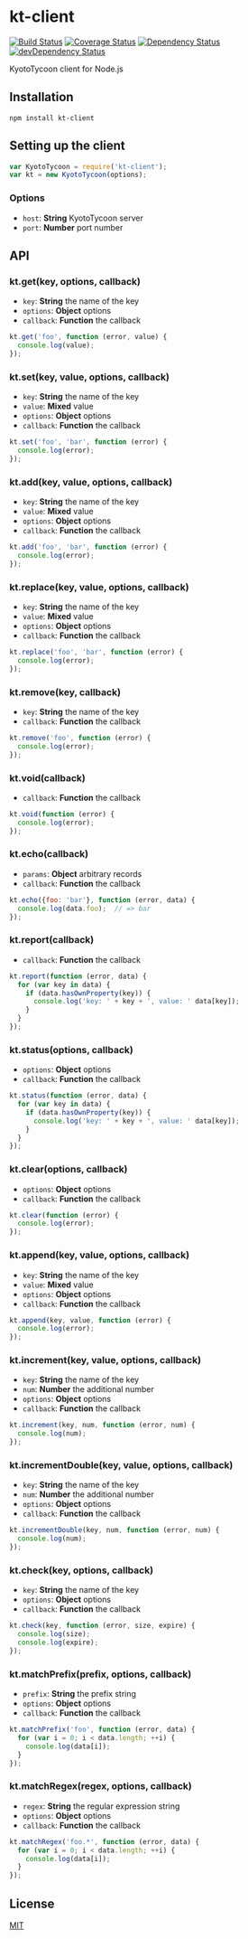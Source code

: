 # kt-client
[![Build Status](https://travis-ci.org/kamoqq/node-kt-client.svg?branch=master)](https://travis-ci.org/kamoqq/node-kt-client)
[![Coverage Status](https://coveralls.io/repos/kamoqq/node-kt-client/badge.svg?branch=master)](https://coveralls.io/r/kamoqq/node-kt-client?branch=master)
[![Dependency Status](https://david-dm.org/kamoqq/node-kt-client.svg)](https://david-dm.org/kamoqq/node-kt-client)
[![devDependency Status](https://david-dm.org/kamoqq/node-kt-client/dev-status.svg)](https://david-dm.org/kamoqq/node-kt-client#info=devDependencies)

KyotoTycoon client for Node.js

## Installation

```
npm install kt-client
```

## Setting up the client

```javascript
var KyotoTycoon = require('kt-client');
var kt = new KyotoTycoon(options);
```

### Options

* `host`: **String** KyotoTycoon server
* `port`: **Number** port number

## API

### kt.get(key, options, callback)

* `key`: **String** the name of the key
* `options`: **Object** options
* `callback`: **Function** the callback

```javascript
kt.get('foo', function (error, value) {
  console.log(value);
});
```

### kt.set(key, value, options, callback)

* `key`: **String** the name of the key
* `value`: **Mixed** value
* `options`: **Object** options
* `callback`: **Function** the callback

```javascript
kt.set('foo', 'bar', function (error) {
  console.log(error);
});
```

### kt.add(key, value, options, callback)

* `key`: **String** the name of the key
* `value`: **Mixed** value
* `options`: **Object** options
* `callback`: **Function** the callback

```javascript
kt.add('foo', 'bar', function (error) {
  console.log(error);
});
```

### kt.replace(key, value, options, callback)

* `key`: **String** the name of the key
* `value`: **Mixed** value
* `options`: **Object** options
* `callback`: **Function** the callback

```javascript
kt.replace('foo', 'bar', function (error) {
  console.log(error);
});
```

### kt.remove(key, callback)

* `key`: **String** the name of the key
* `callback`: **Function** the callback

```javascript
kt.remove('foo', function (error) {
  console.log(error);
});
```

### kt.void(callback)

* `callback`: **Function** the callback

```javascript
kt.void(function (error) {
  console.log(error);
});
```

### kt.echo(callback)

* `params`: **Object** arbitrary records
* `callback`: **Function** the callback

```javascript
kt.echo({foo: 'bar'}, function (error, data) {
  console.log(data.foo);  // => bar
});
```

### kt.report(callback)

* `callback`: **Function** the callback

```javascript
kt.report(function (error, data) {
  for (var key in data) {
    if (data.hasOwnProperty(key)) {
      console.log('key: ' + key + ', value: ' data[key]);      
    }
  }
});
```

### kt.status(options, callback)

* `options`: **Object** options
* `callback`: **Function** the callback

```javascript
kt.status(function (error, data) {
  for (var key in data) {
    if (data.hasOwnProperty(key)) {
      console.log('key: ' + key + ', value: ' data[key]);      
    }
  }
});
```

### kt.clear(options, callback)

* `options`: **Object** options
* `callback`: **Function** the callback

```javascript
kt.clear(function (error) {
  console.log(error);
});
```

### kt.append(key, value, options, callback)

* `key`: **String** the name of the key
* `value`: **Mixed** value
* `options`: **Object** options
* `callback`: **Function** the callback

```javascript
kt.append(key, value, function (error) {
  console.log(error);
});
```

### kt.increment(key, value, options, callback)

* `key`: **String** the name of the key
* `num`: **Number** the additional number
* `options`: **Object** options
* `callback`: **Function** the callback

```javascript
kt.increment(key, num, function (error, num) {
  console.log(num);
});
```

### kt.incrementDouble(key, value, options, callback)

* `key`: **String** the name of the key
* `num`: **Number** the additional number
* `options`: **Object** options
* `callback`: **Function** the callback

```javascript
kt.incrementDouble(key, num, function (error, num) {
  console.log(num);
});
```

### kt.check(key, options, callback)

* `key`: **String** the name of the key
* `options`: **Object** options
* `callback`: **Function** the callback

```javascript
kt.check(key, function (error, size, expire) {
  console.log(size);
  console.log(expire);
});
```

### kt.matchPrefix(prefix, options, callback)

* `prefix`: **String** the prefix string
* `options`: **Object** options
* `callback`: **Function** the callback

```javascript
kt.matchPrefix('foo', function (error, data) {
  for (var i = 0; i < data.length; ++i) {
    console.log(data[i]);
  }
});
```

### kt.matchRegex(regex, options, callback)

* `regex`: **String** the regular expression string
* `options`: **Object** options
* `callback`: **Function** the callback

```javascript
kt.matchRegex('foo.*', function (error, data) {
  for (var i = 0; i < data.length; ++i) {
    console.log(data[i]);
  }
});
```

## License
[MIT](https://github.com/kamoqq/kt-client/blob/master/LICENSE)
